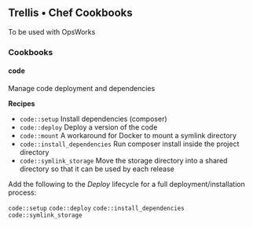 ## Trellis • Chef Cookbooks
To be used with OpsWorks

### Cookbooks

#### code
Manage code deployment and dependencies

**Recipes**

- `code::setup` Install dependencies (composer)
- `code::deploy` Deploy a version of the code
- `code::mount` A workaround for Docker to mount a symlink directory
- `code::install_dependencies` Run composer install inside the project directory
- `code::symlink_storage` Move the storage directory into a shared directory so that it can be used by each release

Add the following to the *Deploy* lifecycle for a full deployment/installation process:

`code::setup` `code::deploy` `code::install_dependencies` `code::symlink_storage`

